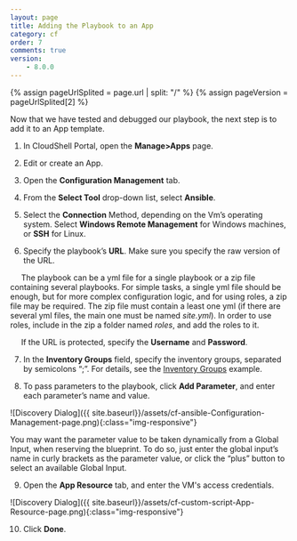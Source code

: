 ```yaml
---
layout: page
title: Adding the Playbook to an App
category: cf
order: 7
comments: true
version:
    - 8.0.0
---
```


{% assign pageUrlSplited = page.url | split: "/" %}
{% assign pageVersion = pageUrlSplited[2] %}

Now that we have tested and debugged our playbook, the next step is to add it to an App template.

1)	In CloudShell Portal, open the **Manage>Apps** page.

2)	Edit or create an App.

3)	Open the **Configuration Management** tab.

4)	From the **Select Tool** drop-down list, select **Ansible**.

5)	Select the **Connection** Method, depending on the Vm’s operating system. Select **Windows Remote Management** for Windows machines, or **SSH** for Linux.

6)	Specify the playbook’s **URL**. Make sure you specify the raw version of the URL.

&nbsp;&nbsp;&nbsp;&nbsp;&nbsp;The playbook can be a yml file for a single playbook or a zip file containing several playbooks. For simple tasks, a single yml file should be enough, but for more complex configuration logic, and for using roles, a zip file may be required. The zip file must contain a least one yml (if there are several yml files, the main one must be named *site.yml*). In order to use roles, include in the zip a folder named *roles*, and add the roles to it.

&nbsp;&nbsp;&nbsp;&nbsp;&nbsp;If the URL is protected, specify the **Username** and **Password**.

7)	In the **Inventory Groups** field, specify the inventory groups, separated by semicolons “;”. For details, see the [Inventory Groups]({{site.baseurl}}/configmanagement/{{pageVersion}}/cf-ansible-examples.html#InventoryGroups) example.

8)	To pass parameters to the playbook, click **Add Parameter**, and enter each parameter’s name and value.

![Discovery Dialog]({{ site.baseurl}}/assets/cf-ansible-Configuration-Management-page.png){:class="img-responsive"}

You may want the parameter value to be taken dynamically from a Global Input, when reserving the blueprint. To do so, just enter the global input’s name in curly brackets as the parameter value, or click the “plus” button to select an available Global Input.
 
9)	Open the **App Resource** tab, and enter the VM's access credentials.
   
![Discovery Dialog]({{ site.baseurl}}/assets/cf-custom-script-App-Resource-page.png){:class="img-responsive"}

10)	Click **Done**.